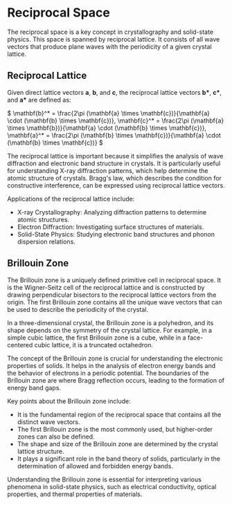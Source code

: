 # Reciprocal Space

The reciprocal space is a key concept in crystallography and solid-state physics. This space is spanned by reciprocal lattice. It consists of all wave vectors that produce plane waves with the periodicity of a given crystal lattice. 

## Reciprocal Lattice
Given direct lattice vectors **a**, **b**, and **c**, the reciprocal lattice vectors **b\***, **c\***, and **a\*** are defined as:

$
\mathbf{b}^* = \frac{2\pi (\mathbf{a} \times \mathbf{c})}{\mathbf{a} \cdot (\mathbf{b} \times \mathbf{c})}, 
\mathbf{c}^* = \frac{2\pi (\mathbf{a} \times \mathbf{b})}{\mathbf{a} \cdot (\mathbf{b} \times \mathbf{c})}, 
\mathbf{a}^* = \frac{2\pi (\mathbf{b} \times \mathbf{c})}{\mathbf{a} \cdot (\mathbf{b} \times \mathbf{c})}
$

The reciprocal lattice is important because it simplifies the analysis of wave diffraction and electronic band structure in crystals. It is particularly useful for understanding X-ray diffraction patterns, which help determine the atomic structure of crystals. Bragg's law, which describes the condition for constructive interference, can be expressed using reciprocal lattice vectors.

Applications of the reciprocal lattice include:

- X-ray Crystallography: Analyzing diffraction patterns to determine atomic structures.
- Electron Diffraction: Investigating surface structures of materials.
- Solid-State Physics: Studying electronic band structures and phonon dispersion relations.

## Brillouin Zone
The Brillouin zone is a uniquely defined primitive cell in reciprocal space. It is the Wigner-Seitz cell of the reciprocal lattice and is constructed by drawing perpendicular bisectors to the reciprocal lattice vectors from the origin. The first Brillouin zone contains all the unique wave vectors that can be used to describe the periodicity of the crystal.

In a three-dimensional crystal, the Brillouin zone is a polyhedron, and its shape depends on the symmetry of the crystal lattice. For example, in a simple cubic lattice, the first Brillouin zone is a cube, while in a face-centered cubic lattice, it is a truncated octahedron.

The concept of the Brillouin zone is crucial for understanding the electronic properties of solids. It helps in the analysis of electron energy bands and the behavior of electrons in a periodic potential. The boundaries of the Brillouin zone are where Bragg reflection occurs, leading to the formation of energy band gaps.

Key points about the Brillouin zone include:

- It is the fundamental region of the reciprocal space that contains all the distinct wave vectors.
- The first Brillouin zone is the most commonly used, but higher-order zones can also be defined.
- The shape and size of the Brillouin zone are determined by the crystal lattice structure.
- It plays a significant role in the band theory of solids, particularly in the determination of allowed and forbidden energy bands.

Understanding the Brillouin zone is essential for interpreting various phenomena in solid-state physics, such as electrical conductivity, optical properties, and thermal properties of materials.